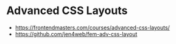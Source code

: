 # Advanced CSS Layouts

* <https://frontendmasters.com/courses/advanced-css-layouts/>
* <https://github.com/jen4web/fem-adv-css-layout>
